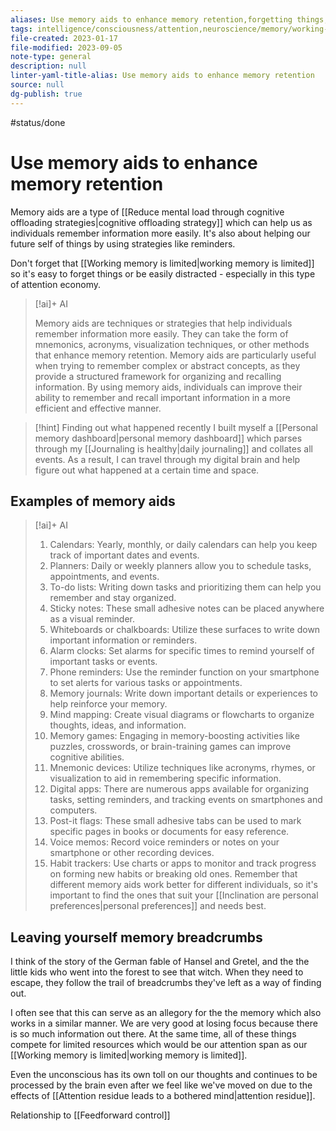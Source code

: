 ```yaml
---
aliases: Use memory aids to enhance memory retention,forgetting things,remembering things,help with attention residue,memory aids,memory breadcrumbs,reminders,help remembering,mental aids,memory cues,useful reminder,recall information more easily,Assist your memory recall using memory aids.,Help your future self remember using memory aids.,Memory aids can improve our ability to remember and recall important information more effectively.,memory aids to help us remember information more easily,memory aid,Enhance memory retention using memory aids.,setting alarms,setting notifications
tags: intelligence/consciousness/attention,neuroscience/memory/working-memory,neuroscience/memory/forgetting,productivity,psychology/emotions,philosophy
file-created: 2023-01-17
file-modified: 2023-09-05
note-type: general
description: null
linter-yaml-title-alias: Use memory aids to enhance memory retention
source: null
dg-publish: true
---
```


#status/done

# Use memory aids to enhance memory retention

Memory aids are a type of [[Reduce mental load through cognitive offloading strategies|cognitive offloading strategy]] which can help us as individuals remember information more easily. It's also about helping our future self of things by using strategies like reminders.

Don't forget that [[Working memory is limited|working memory is limited]] so it's easy to forget things or be easily distracted - especially in this type of attention economy.

> [!ai]+ AI
>
> Memory aids are techniques or strategies that help individuals remember information more easily. They can take the form of mnemonics, acronyms, visualization techniques, or other methods that enhance memory retention. Memory aids are particularly useful when trying to remember complex or abstract concepts, as they provide a structured framework for organizing and recalling information. By using memory aids, individuals can improve their ability to remember and recall important information in a more efficient and effective manner.

> [!hint] Finding out what happened recently
> I built myself a [[Personal memory dashboard|personal memory dashboard]] which parses through my [[Journaling is healthy|daily journaling]] and collates all events. As a result, I can travel through my digital brain and help figure out what happened at a certain time and space.

## Examples of memory aids

> [!ai]+ AI
>
> 1. Calendars: Yearly, monthly, or daily calendars can help you keep track of important dates and events.
> 2. Planners: Daily or weekly planners allow you to schedule tasks, appointments, and events.
> 3. To-do lists: Writing down tasks and prioritizing them can help you remember and stay organized.
> 4. Sticky notes: These small adhesive notes can be placed anywhere as a visual reminder.
> 5. Whiteboards or chalkboards: Utilize these surfaces to write down important information or reminders.
> 6. Alarm clocks: Set alarms for specific times to remind yourself of important tasks or events.
> 7. Phone reminders: Use the reminder function on your smartphone to set alerts for various tasks or appointments.
> 8. Memory journals: Write down important details or experiences to help reinforce your memory.
> 9. Mind mapping: Create visual diagrams or flowcharts to organize thoughts, ideas, and information.
> 10. Memory games: Engaging in memory-boosting activities like puzzles, crosswords, or brain-training games can improve cognitive abilities.
> 11. Mnemonic devices: Utilize techniques like acronyms, rhymes, or visualization to aid in remembering specific information.
> 12. Digital apps: There are numerous apps available for organizing tasks, setting reminders, and tracking events on smartphones and computers.
> 13. Post-it flags: These small adhesive tabs can be used to mark specific pages in books or documents for easy reference.
> 14. Voice memos: Record voice reminders or notes on your smartphone or other recording devices.
> 15. Habit trackers: Use charts or apps to monitor and track progress on forming new habits or breaking old ones.
> Remember that different memory aids work better for different individuals, so it's important to find the ones that suit your [[Inclination are personal preferences|personal preferences]] and needs best.

## Leaving yourself memory breadcrumbs

I think of the story of the German fable of Hansel and Gretel, and the the little kids who went into the forest to see that witch. When they need to escape, they follow the trail of breadcrumbs they've left as a way of finding out.

I often see that this can serve as an allegory for the the memory which also works in a similar manner. We are very good at losing focus because there is so much information out there. At the same time, all of these things compete for limited resources which would be our attention span as our [[Working memory is limited|working memory is limited]].

Even the unconscious has its own toll on our thoughts and continues to be processed by the brain even after we feel like we've moved on due to the effects of [[Attention residue leads to a bothered mind|attention residue]].

Relationship to [[Feedforward control]]
